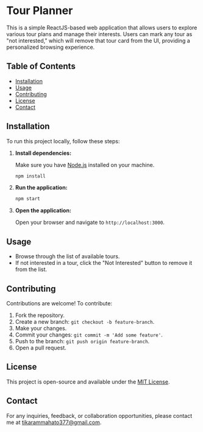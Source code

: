 # Tour Planner

This is a simple ReactJS-based web application that allows users to explore various tour plans and manage their interests. Users can mark any tour as "not interested," which will remove that tour card from the UI, providing a personalized browsing experience.

## Table of Contents

- [Installation](#installation)
- [Usage](#usage)
- [Contributing](#contributing)
- [License](#license)
- [Contact](#contact)

## Installation

To run this project locally, follow these steps:

1. **Install dependencies:**

   Make sure you have [Node.js](https://nodejs.org/) installed on your machine.

   ```bash
   npm install
   ```

2. **Run the application:**

   ```bash
   npm start
   ```

3. **Open the application:**

   Open your browser and navigate to `http://localhost:3000`.

## Usage

- Browse through the list of available tours.
- If not interested in a tour, click the "Not Interested" button to remove it from the list.

## Contributing

Contributions are welcome! To contribute:

1. Fork the repository.
2. Create a new branch: `git checkout -b feature-branch`.
3. Make your changes.
4. Commit your changes: `git commit -m 'Add some feature'`.
5. Push to the branch: `git push origin feature-branch`.
6. Open a pull request.

## License

This project is open-source and available under the [MIT License](LICENSE).

## Contact

For any inquiries, feedback, or collaboration opportunities, please contact me at [tikarammahato377@gmail.com](mailto:tikarammahato377@gmail.com).
